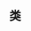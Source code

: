 <!--
 * @Author: your name
 * @Date: 2021-10-19 13:51:36
 * @LastEditTime: 2021-10-19 13:51:41
 * @LastEditors: Please set LastEditors
 * @Description: In User Settings Edit
 * @FilePath: \wiki-based-docsify\docs\ts\class.md
-->

## 类
